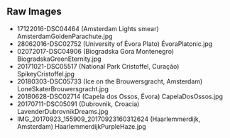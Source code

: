 ## Raw Images
* 17122016-DSC04464 (Amsterdam Lights smear) AmsterdamGoldenParachute.jpg
* 28062016-DSC02752 (University of Évora Plato) ÉvoraPlatonic.jpg
* 02072017-DSC04906 (Biogradska Gora Montenegro) BiogradskaGreenEternity.jpg
* 20171021-DSC05517 (National Park Cristoffel, Curação) SpikeyCristoffel.jpg
* 20180303-DSC05733 (Ice on the Brouwersgracht, Amsterdam) LoneSkaterBrouwersgracht.jpg
* 20180628-DSC02714 (Capela dos Ossos, Évora) CapelaDosOssos.jpg
* 20170711-DSC05091 (Dubrovnik, Croacia) LavenderDubrovnikDreams.jpg
* IMG_20170923_155909_20170923160312624 (Haarlemmerdijk, Amsterdam) HaarlemmerdijkPurpleHaze.jpg
